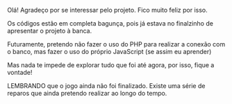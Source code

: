Olá! Agradeço por se interessar pelo projeto. Fico muito feliz por isso. 

Os códigos estão em completa bagunça, pois já estava no finalzinho de apresentar o projeto à banca.

Futuramente, pretendo não fazer o uso do PHP para realizar a conexão com o banco, mas fazer o uso do próprio JavaScript (se assim eu aprender)

Mas nada te impede de explorar tudo que foi até agora, por isso, fique a vontade!

LEMBRANDO que o jogo ainda não foi finalizado. Existe uma série de reparos que ainda pretendo realizar ao longo do tempo.
